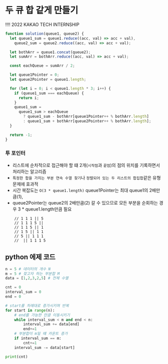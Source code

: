 # 두 큐 합 같게 만들기

!!!! 2022 KAKAO TECH INTERNSHIP

```js
function solution(queue1, queue2) {
  let queue1_sum = queue1.reduce((acc, val) => acc + val),
    queue2_sum = queue2.reduce((acc, val) => acc + val);

  let bothArr = queue1.concat(queue2);
  let sumArr = bothArr.reduce((acc, val) => acc + val);

  const eachQueue = sumArr / 2;

  let queue1Pointer = 0;
  let queue2Pointer = queue1.length;

  for (let i = 0; i < queue1.length * 3; i++) {
    if (queue1_sum === eachQueue) {
      return i;
    }
    queue1_sum =
      queue1_sum > eachQueue
        ? queue1_sum - bothArr[queue1Pointer++ % bothArr.length]
        : queue1_sum + bothArr[queue2Pointer++ % bothArr.length];
  }

  return -1;
}
```

### 투 포인터

- 리스트에 순차적으로 접근해야 할 떄 2개(`시작점`과 `끝점`)의 점의 위치를 기록하면서 처리하는 알고리즘
- `특정한 합을 가지는 부분 연속 수열 찾기`나 `정렬되어 있는 두 리스트의 합집합`같은 유형 문제에 효과적
- 시간 복잡도는 `O(3 * queue1.length)` queue1Pointer는 최대 queue1의 2배만큼(1),
- queue2Pointer는 queue2의 2배만큼(2) 갈 수 있으므로 모든 부분을 순회하는 경우 3 \* queue1.length만큼 필요

```
    // 1 1 1 || 5
    // 1 1 1 5 ||
    // 1 1 5 || 1
    // 1 5 || 1 1
    // 5 || 1 1 1
    //  || 1 1 1 5
```

## python 에제 코드

```py
n = 5 # 데이터의 개수 N
m = 5 # 찾고자 하는 부분합 M
data = [1,2,3,2,5] # 전체 수열

cnt = 0
interval_sum = 0
end = 0

# start를 차례대로 증가시키며 반복
for start in range(n):
    # end를 가능한 만큼 이동시키기
    while interval_sum < m and end < n:
        interval_sum += data[end]
        end+=1
    # 부분합이 m일 떄 카운트 증가
    if interval_sum == m:
        cnt+=1
    interval_sum -= data[start]

print(cnt)
```
